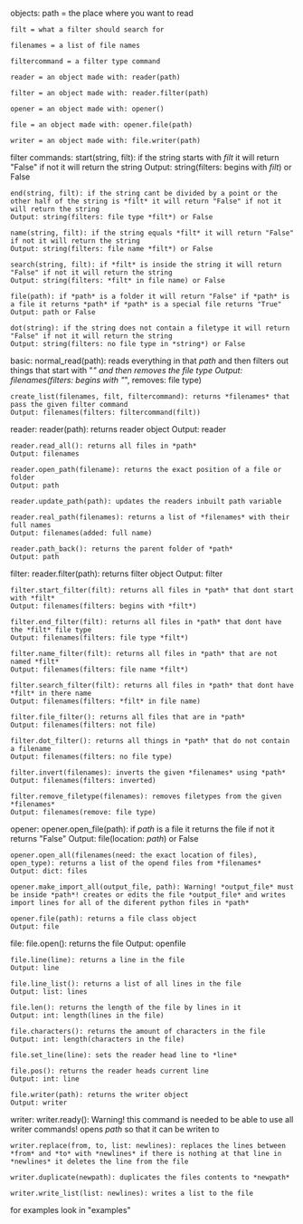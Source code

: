 objects:
	path = the place where you want to read

	filt = what a filter should search for

	filenames = a list of file names

	filtercommand = a filter type command

	reader = an object made with: reader(path)

	filter = an object made with: reader.filter(path)

	opener = an object made with: opener()

	file = an object made with: opener.file(path)

	writer = an object made with: file.writer(path)

filter commands:
	start(string, filt): if the string starts with *filt* it will return "False" if not it will return the string
	Output: string(filters: begins with *filt*) or False

	end(string, filt): if the string cant be divided by a point or the other half of the string is *filt* it will return "False" if not it will return the string
	Output: string(filters: file type *filt*) or False

	name(string, filt): if the string equals *filt* it will return "False" if not it will return the string
	Output: string(filters: file name *filt*) or False

	search(string, filt): if *filt* is inside the string it will return "False" if not it will return the string
	Output: string(filters: *filt* in file name) or False

	file(path): if *path* is a folder it will return "False" if *path* is a file it returns *path* if *path* is a special file returns "True"
	Output: path or False

	dot(string): if the string does not contain a filetype it will return "False" if not it will return the string
	Output: string(filters: no file type in *string*) or False

basic:
	normal_read(path): reads everything in that *path* and then filters out things that start with "_" and then removes the file type
	Output: filenames(filters: begins with "_", removes: file type)

	create_list(filenames, filt, filtercommand): returns *filenames* that pass the given filter command
	Output: filenames(filters: filtercommand(filt))

reader:
	reader(path): returns reader object
	Output: reader

	reader.read_all(): returns all files in *path*
	Output: filenames

	reader.open_path(filename): returns the exact position of a file or folder
	Output: path

	reader.update_path(path): updates the readers inbuilt path variable

	reader.real_path(filenames): returns a list of *filenames* with their full names
	Output: filenames(added: full name)

	reader.path_back(): returns the parent folder of *path*
	Output: path

filter:
	reader.filter(path): returns filter object
	Output: filter

	filter.start_filter(filt): returns all files in *path* that dont start with *filt*
	Output: filenames(filters: begins with *filt*)

	filter.end_filter(filt): returns all files in *path* that dont have the *filt* file type
	Output: filenames(filters: file type *filt*)

	filter.name_filter(filt): returns all files in *path* that are not named *filt*
	Output: filenames(filters: file name *filt*)

	filter.search_filter(filt): returns all files in *path* that dont have *filt* in there name
	Output: filenames(filters: *filt* in file name)

	filter.file_filter(): returns all files that are in *path*
	Output: filenames(filters: not file)

	filter.dot_filter(): returns all things in *path* that do not contain a filename
	Output: filenames(filters: no file type)

	filter.invert(filenames): inverts the given *filenames* using *path*
	Output: filenames(filters: inverted)

	filter.remove_filetype(filenames): removes filetypes from the given *filenames*
	Output: filenames(remove: file type)

opener:
	opener.open_file(path): if *path* is a file it returns the file if not it returns "False"
	Output: file(location: *path*) or False

	opener.open_all(filenames(need: the exact location of files), open_type): returns a list of the opend files from *filenames*
	Output: dict: files

	opener.make_import_all(output_file, path): Warning! *output_file* must be inside *path*! creates or edits the file *output_file* and writes import lines for all of the diferent python files in *path*

	opener.file(path): returns a file class object
	Output: file

file:
	file.open(): returns the file
	Output: openfile

	file.line(line): returns a line in the file
	Output: line

	file.line_list(): returns a list of all lines in the file
	Output: list: lines

	file.len(): returns the length of the file by lines in it
	Output: int: length(lines in the file)

	file.characters(): returns the amount of characters in the file
	Output: int: length(characters in the file)

	file.set_line(line): sets the reader head line to *line*
	
	file.pos(): returns the reader heads current line
	Output: int: line

	file.writer(path): returns the writer object
	Output: writer

writer:
	writer.ready(): Warning! this command is needed to be able to use all writer commands! opens *path* so that it can be writen to

	writer.replace(from, to, list: newlines): replaces the lines between *from* and *to* with *newlines* if there is nothing at that line in *newlines* it deletes the line from the file

	writer.duplicate(newpath): duplicates the files contents to *newpath*

	writer.write_list(list: newlines): writes a list to the file

for examples look in "examples"